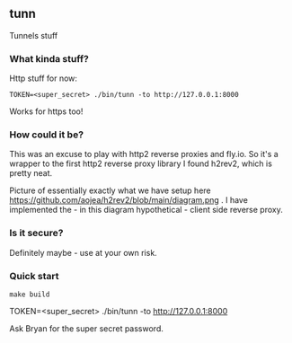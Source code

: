 ## tunn

Tunnels stuff

### What kinda stuff?

Http stuff for now:

```
TOKEN=<super_secret> ./bin/tunn -to http://127.0.0.1:8000
```

Works for https too!

### How could it be?

This was an excuse to play with http2 reverse proxies and fly.io. So it's a wrapper to the first http2 reverse proxy library I found h2rev2, which is pretty neat.

Picture of essentially exactly what we have setup here https://github.com/aojea/h2rev2/blob/main/diagram.png . I have implemented the - in this diagram hypothetical - client side reverse proxy.

### Is it secure?

Definitely maybe - use at your own risk.

### Quick start

```
make build
```

TOKEN=<super_secret> ./bin/tunn -to http://127.0.0.1:8000

Ask Bryan for the super secret password.
